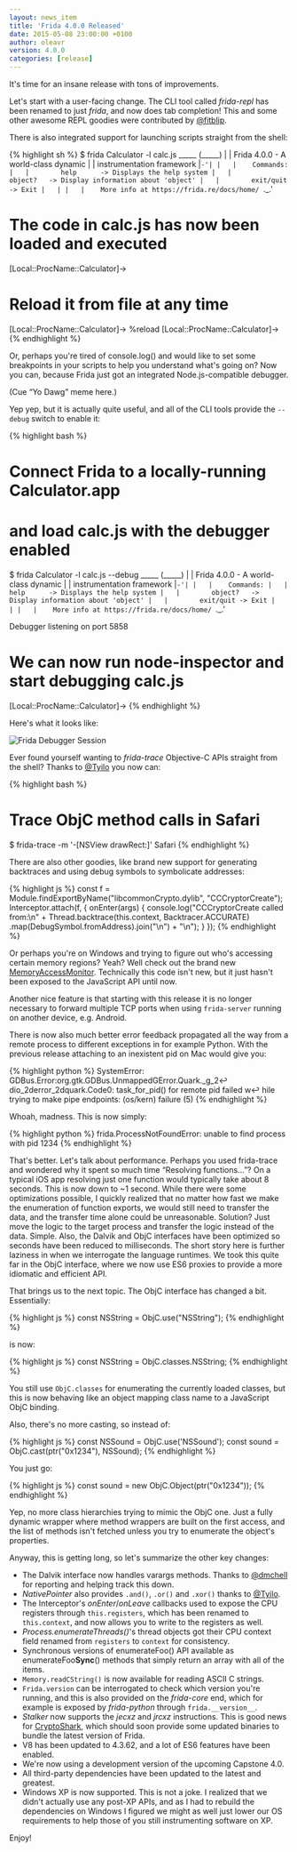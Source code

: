 ```yaml
---
layout: news_item
title: 'Frida 4.0.0 Released'
date: 2015-05-08 23:00:00 +0100
author: oleavr
version: 4.0.0
categories: [release]
---
```


It's time for an insane release with tons of improvements.

Let's start with a user-facing change. The CLI tool called *frida-repl* has
been renamed to just *frida*, and now does tab completion! This and some other
awesome REPL goodies were contributed by [@fitblip](https://github.com/fitblip).

There is also integrated support for launching scripts straight from the shell:

{% highlight sh %}
$ frida Calculator -l calc.js
    _____
   (_____)
    |   |    Frida 4.0.0 - A world-class dynamic
    |   |                  instrumentation framework
    |`-'|
    |   |    Commands:
    |   |        help      -> Displays the help system
    |   |        object?   -> Display information about 'object'
    |   |        exit/quit -> Exit
    |   |
    |   |    More info at https://frida.re/docs/home/
    `._.'

# The code in calc.js has now been loaded and executed
[Local::ProcName::Calculator]->
# Reload it from file at any time
[Local::ProcName::Calculator]-> %reload
[Local::ProcName::Calculator]->
{% endhighlight %}

Or, perhaps you're tired of console.log() and would like to set some breakpoints
in your scripts to help you understand what's going on? Now you can, because
Frida just got an integrated Node.js-compatible debugger.

(Cue “Yo Dawg” meme here.)

Yep yep, but it is actually quite useful, and all of the CLI tools provide
the `--debug` switch to enable it:

{% highlight bash %}
# Connect Frida to a locally-running Calculator.app
# and load calc.js with the debugger enabled
$ frida Calculator -l calc.js --debug
    _____
   (_____)
    |   |    Frida 4.0.0 - A world-class dynamic
    |   |                  instrumentation framework
    |`-'|
    |   |    Commands:
    |   |        help      -> Displays the help system
    |   |        object?   -> Display information about 'object'
    |   |        exit/quit -> Exit
    |   |
    |   |    More info at https://frida.re/docs/home/
    `._.'

Debugger listening on port 5858
# We can now run node-inspector and start debugging calc.js
[Local::ProcName::Calculator]->
{% endhighlight %}

Here's what it looks like:

![Frida Debugger Session](/img/frida-debug.png "Frida Debugger Session")

Ever found yourself wanting to *frida-trace* Objective-C APIs straight from
the shell? Thanks to [@Tyilo](https://github.com/Tyilo) you now can:

{% highlight bash %}
# Trace ObjC method calls in Safari
$ frida-trace -m '-[NSView drawRect:]' Safari
{% endhighlight %}

There are also other goodies, like brand new support for generating backtraces
and using debug symbols to symbolicate addresses:

{% highlight js %}
const f = Module.findExportByName("libcommonCrypto.dylib",
    "CCCryptorCreate");
Interceptor.attach(f, {
    onEnter(args) {
        console.log("CCCryptorCreate called from:\n" +
            Thread.backtrace(this.context, Backtracer.ACCURATE)
            .map(DebugSymbol.fromAddress).join("\n") + "\n");
    }
});
{% endhighlight %}

Or perhaps you're on Windows and trying to figure out who's accessing certain
memory regions? Yeah? Well check out the brand new
[MemoryAccessMonitor](/docs/javascript-api/#memoryaccessmonitor). Technically
this code isn't new, but it just hasn't been exposed to the JavaScript API
until now.

Another nice feature is that starting with this release it is no longer
necessary to forward multiple TCP ports when using `frida-server` running
on another device, e.g. Android.

There is now also much better error feedback propagated all the way from a
remote process to different exceptions in for example Python. With the previous
release attaching to an inexistent pid on Mac would give you:

{% highlight python %}
SystemError: GDBus.Error:org.gtk.GDBus.UnmappedGError.Quark._g_2↩
dio_2derror_2dquark.Code0: task_for_pid() for remote pid failed w↩
hile trying to make pipe endpoints: (os/kern) failure (5)
{% endhighlight %}

Whoah, madness. This is now simply:

{% highlight python %}
frida.ProcessNotFoundError: unable to find process with pid 1234
{% endhighlight %}

That's better. Let's talk about performance. Perhaps you used frida-trace and
wondered why it spent so much time “Resolving functions...”? On a typical iOS
app resolving just one function would typically take about 8 seconds.
This is now down to ~1 second. While there were some optimizations possible,
I quickly realized that no matter how fast we make the enumeration of function
exports, we would still need to transfer the data, and the transfer time alone
could be unreasonable. Solution? Just move the logic to the target process and
transfer the logic instead of the data. Simple.
Also, the Dalvik and ObjC interfaces have been optimized so seconds have been
reduced to milliseconds. The short story here is further laziness in when we
interrogate the language runtimes. We took this quite far in the ObjC interface,
where we now use ES6 proxies to provide a more idiomatic and efficient API.

That brings us to the next topic. The ObjC interface has changed a bit.
Essentially:

{% highlight js %}
const NSString = ObjC.use("NSString");
{% endhighlight %}

is now:

{% highlight js %}
const NSString = ObjC.classes.NSString;
{% endhighlight %}

You still use `ObjC.classes` for enumerating the currently loaded classes,
but this is now behaving like an object mapping class name to a JavaScript ObjC
binding.

Also, there's no more casting, so instead of:

{% highlight js %}
const NSSound = ObjC.use('NSSound');
const sound = ObjC.cast(ptr("0x1234"), NSSound);
{% endhighlight %}

You just go:

{% highlight js %}
const sound = new ObjC.Object(ptr("0x1234"));
{% endhighlight %}

Yep, no more class hierarchies trying to mimic the ObjC one. Just a fully
dynamic wrapper where method wrappers are built on the first access, and
the list of methods isn't fetched unless you try to enumerate the object's
properties.

Anyway, this is getting long, so let's summarize the other key changes:

- The Dalvik interface now handles varargs methods. Thanks to
  [@dmchell](https://github.com/dmchell) for reporting and helping track this
  down.
- *NativePointer* also provides `.and()`, `.or()` and `.xor()` thanks to
  [@Tyilo](https://github.com/Tyilo).
- The Interceptor's *onEnter*/*onLeave* callbacks used to expose the CPU
  registers through `this.registers`, which has been renamed to `this.context`,
  and now allows you to write to the registers as well.
- *Process.enumerateThreads()*'s thread objects got their CPU context field
  renamed from `registers` to `context` for consistency.
- Synchronous versions of enumerateFoo() API available as enumerateFoo**Sync**()
  methods that simply return an array with all of the items.
- `Memory.readCString()` is now available for reading ASCII C strings.
- `Frida.version` can be interrogated to check which version you're running,
  and this is also provided on the *frida-core* end, which for example is
  exposed by *frida-python* through `frida.__version__`.
- *Stalker* now supports the *jecxz* and *jrcxz* instructions. This is good news
  for [CryptoShark](https://github.com/frida/cryptoshark), which should soon
  provide some updated binaries to bundle the latest version of Frida.
- V8 has been updated to 4.3.62, and a lot of ES6 features have been enabled.
- We're now using a development version of the upcoming Capstone 4.0.
- All third-party dependencies have been updated to the latest and greatest.
- Windows XP is now supported. This is not a joke. I realized that we didn't
  actually use any post-XP APIs, and as I had to rebuild the dependencies on
  Windows I figured we might as well just lower our OS requirements to help
  those of you still instrumenting software on XP.

Enjoy!
